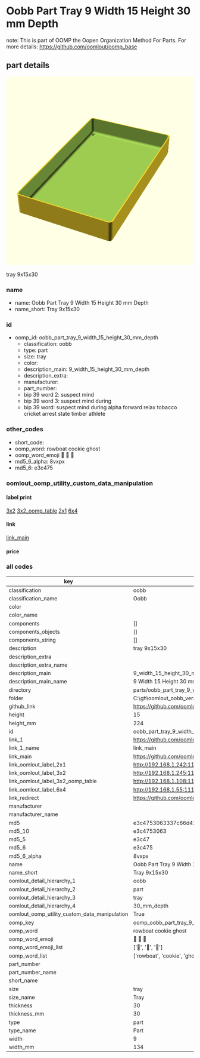 # Oobb Part Tray 9 Width 15 Height 30 mm Depth  

note: This is part of OOMP the Oopen Organization Method For Parts. For more details: https://github.com/oomlout/oomp_base

##  part details
  

[![](3dpr.png)](3dpr.png)

tray 9x15x30



### name
* name: Oobb Part Tray 9 Width 15 Height 30 mm Depth
* name_short: Tray 9x15x30 
### id
* oomp_id: oobb_part_tray_9_width_15_height_30_mm_depth
  * classification: oobb
  * type: part
  * size: tray
  * color: 
  * description_main: 9_width_15_height_30_mm_depth
  * description_extra: 
  * manufacturer: 
  * part_number: 
  * bip 39 word 2: suspect mind
  * bip 39 word 3: suspect mind during
  * bip 39 word: suspect mind during alpha forward relax tobacco cricket arrest state timber athlete

### other_codes
* short_code: 
* oomp_word: rowboat cookie ghost
* oomp_word_emoji :rowboat: :cookie: :ghost:
* md5_6_alpha: 8vxpx
* md5_6: e3c475






### oomlout_oomp_utility_custom_data_manipulation
#### label print
[3x2](http://192.168.1.245:1112/?label=oomp%208vxpx)
[3x2_oomp_table](http://192.168.1.108:1112/?label=oomp%208vxpx)
[2x1](http://192.168.1.242:1112/?label=oomp%208vxpx)
[6x4](http://192.168.1.55:1112/?label=oomp%208vxpx)    

#### link

[link_main](https://github.com/oomlout/oomlout_oobb_version_4_generated_parts/tree/main/navigation_oomp/oobb/part/tray/9_width_15_height_30_mm_depth/part)                              

#### price







### all codes 
| key | value |  
| --- | --- |  
| classification | oobb |  
| classification_name | Oobb |  
| color |  |  
| color_name |  |  
| components | [] |  
| components_objects | [] |  
| components_string | [] |  
| description | tray 9x15x30 |  
| description_extra |  |  
| description_extra_name |  |  
| description_main | 9_width_15_height_30_mm_depth |  
| description_main_name | 9 Width 15 Height 30 mm Depth |  
| directory | parts/oobb_part_tray_9_width_15_height_30_mm_depth |  
| folder | C:\gh\oomlout_oobb_version_4_generated_parts\parts\oobb_part_tray_9_width_15_height_30_mm_depth |  
| github_link | https://github.com/oomlout/oomlout_oomp_part_src/tree/main/parts/oobb_part_tray_9_width_15_height_30_mm_depth |  
| height | 15 |  
| height_mm | 224 |  
| id | oobb_part_tray_9_width_15_height_30_mm_depth |  
| link_1 | https://github.com/oomlout/oomlout_oobb_version_4_generated_parts/tree/main/navigation_oomp/oobb/part/tray/9_width_15_height_30_mm_depth/part |  
| link_1_name | link_main |  
| link_main | https://github.com/oomlout/oomlout_oobb_version_4_generated_parts/tree/main/navigation_oomp/oobb/part/tray/9_width_15_height_30_mm_depth/part |  
| link_oomlout_label_2x1 | http://192.168.1.242:1112/?label=oomp%208vxpx |  
| link_oomlout_label_3x2 | http://192.168.1.245:1112/?label=oomp%208vxpx |  
| link_oomlout_label_3x2_oomp_table | http://192.168.1.108:1112/?label=oomp%208vxpx |  
| link_oomlout_label_6x4 | http://192.168.1.55:1112/?label=oomp%208vxpx |  
| link_redirect | https://github.com/oomlout/oomlout_oobb_version_4_generated_parts/tree/main/parts/oobb_tray_09_15_30 |  
| manufacturer |  |  
| manufacturer_name |  |  
| md5 | e3c4753063337c66d42de07088633ed6 |  
| md5_10 | e3c4753063 |  
| md5_5 | e3c47 |  
| md5_6 | e3c475 |  
| md5_6_alpha | 8vxpx |  
| name | Oobb Part Tray 9 Width 15 Height 30 mm Depth |  
| name_short | Tray 9x15x30  |  
| oomlout_detail_hierarchy_1 | oobb |  
| oomlout_detail_hierarchy_2 | part |  
| oomlout_detail_hierarchy_3 | tray |  
| oomlout_detail_hierarchy_4 | 30_mm_depth |  
| oomlout_oomp_utility_custom_data_manipulation | True |  
| oomp_key | oomp_oobb_part_tray_9_width_15_height_30_mm_depth |  
| oomp_word | rowboat cookie ghost |  
| oomp_word_emoji | :rowboat: :cookie: :ghost: |  
| oomp_word_emoji_list | [':rowboat:', ':cookie:', ':ghost:'] |  
| oomp_word_list | ['rowboat', 'cookie', 'ghost'] |  
| part_number |  |  
| part_number_name |  |  
| short_name |  |  
| size | tray |  
| size_name | Tray |  
| thickness | 30 |  
| thickness_mm | 30 |  
| type | part |  
| type_name | Part |  
| width | 9 |  
| width_mm | 134 |  
